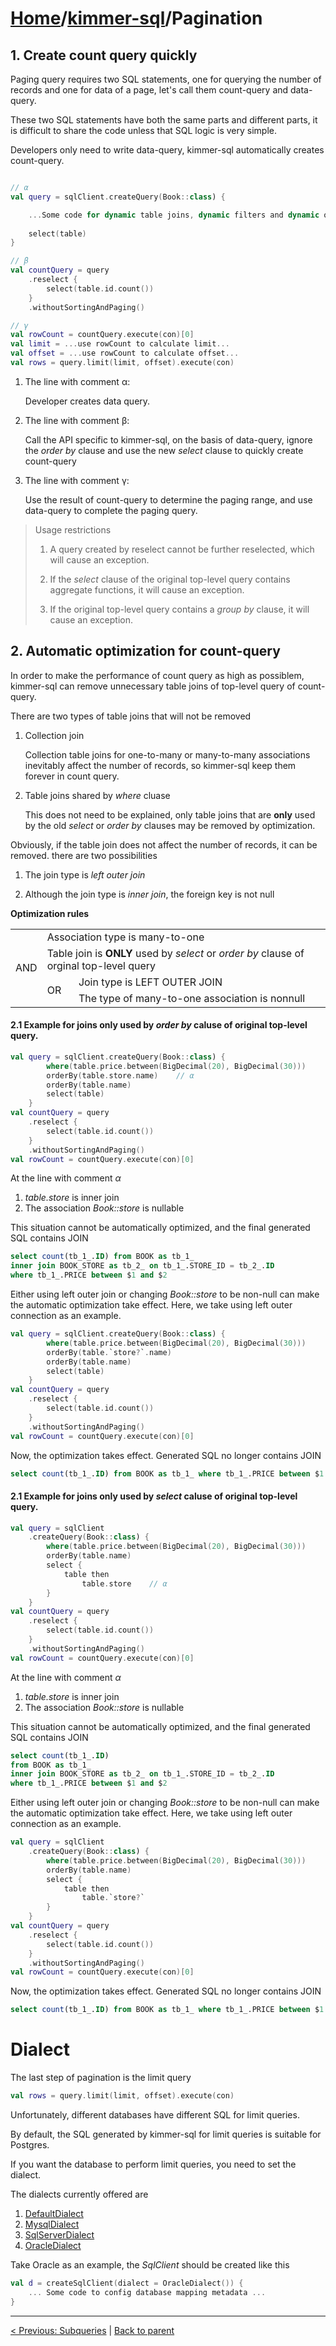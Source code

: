 # [Home](https://github.com/babyfish-ct/kimmer)/[kimmer-sql](./README.md)/Pagination

## 1. Create count query quickly

Paging query requires two SQL statements, one for querying the number of records and one for data of a page, let's call them count-query and data-query. 

These two SQL statements have both the same parts and different parts, it is difficult to share the code unless that SQL logic is very simple.

Developers only need to write data-query, kimmer-sql automatically creates count-query.

```kt

// α
val query = sqlClient.createQuery(Book::class) {

    ...Some code for dynamic table joins, dynamic filters and dynamic orders ...
    
    select(table)
}

// β
val countQuery = query
    .reselect {
        select(table.id.count())
    }
    .withoutSortingAndPaging()

// γ
val rowCount = countQuery.execute(con)[0]
val limit = ...use rowCount to calculate limit...
val offset = ...use rowCount to calculate offset...
val rows = query.limit(limit, offset).execute(con)
```


1. The line with comment α: 

    Developer creates data query.

2. The line with comment β: 

    Call the API specific to kimmer-sql, on the basis of data-query, ignore the *order by* clause and use the new *select* clause to quickly create count-query
    
3. The line with comment γ: 

    Use the result of count-query to determine the paging range, and use data-query to complete the paging query.

> Usage restrictions
>   
>   1. A query created by reselect cannot be further reselected, which will cause an exception.
>   
>   2. If the *select* clause of the original top-level query contains aggregate functions, it will cause an exception.
>   
>   3. If the original top-level query contains a *group by* clause, it will cause an exception.

## 2. Automatic optimization for count-query

In order to make the performance of count query as high as possiblem, kimmer-sql can remove unnecessary table joins of top-level query of count-query.

There are two types of table joins that will not be removed

1. Collection join
    
    Collection table joins for one-to-many or many-to-many associations inevitably affect the number of records, so kimmer-sql keep them forever in count query.

2. Table joins shared by *where* cluase

    This does not need to be explained, only table joins that are **only** used by the old *select* or *order by* clauses may be removed by optimization.
    
Obviously, if the table join does not affect the number of records, it can be removed. there are two possibilities

1. The join type is *left outer join*

3. Although the join type is *inner join*, the foreign key is not null

**Optimization rules**

<table>
    <tr>
        <td rowspan="4">
            AND
        </td>
        <td colspan="2">
            Association type is many-to-one
        </td>
    </tr>
    <tr>
        <td colspan="2">
            Table join is <b>ONLY</b> used by <i>select</i> or <i>order by</i> clause of orginal top-level query
        </td>
    </tr>
    <tr>
        <td rowspan="2">
            OR
        </td>
        <td>
            Join type is LEFT OUTER JOIN
        </td>
    </tr>
    <tr>
        <td>
            The type of many-to-one association is nonnull 
        </td>
    </tr>
</table>

#### 2.1 Example for joins only used by *order by* caluse of original top-level query.

```kt
val query = sqlClient.createQuery(Book::class) {
        where(table.price.between(BigDecimal(20), BigDecimal(30)))
        orderBy(table.store.name)    // α
        orderBy(table.name)
        select(table)
    }
val countQuery = query
    .reselect {
        select(table.id.count())
    }
    .withoutSortingAndPaging()
val rowCount = countQuery.execute(con)[0]
```

At the line with comment *α*

1. *table.store* is inner join
2. The association *Book::store* is nullable

This situation cannot be automatically optimized, and the final generated SQL contains JOIN

```sql
select count(tb_1_.ID) from BOOK as tb_1_ 
inner join BOOK_STORE as tb_2_ on tb_1_.STORE_ID = tb_2_.ID 
where tb_1_.PRICE between $1 and $2
```

Either using left outer join or changing *Book::store* to be non-null can make the automatic optimization take effect. Here, we take using left outer connection as an example.
```kt
val query = sqlClient.createQuery(Book::class) {
        where(table.price.between(BigDecimal(20), BigDecimal(30)))
        orderBy(table.`store?`.name)    
        orderBy(table.name)
        select(table)
    }
val countQuery = query
    .reselect {
        select(table.id.count())
    }
    .withoutSortingAndPaging()
val rowCount = countQuery.execute(con)[0]
```
Now, the optimization takes effect. Generated SQL no longer contains JOIN
```sql
select count(tb_1_.ID) from BOOK as tb_1_ where tb_1_.PRICE between $1 and $2
```

#### 2.1 Example for joins only used by *select* caluse of original top-level query.

```kt
val query = sqlClient
    .createQuery(Book::class) {
        where(table.price.between(BigDecimal(20), BigDecimal(30)))
        orderBy(table.name)
        select {
            table then 
                table.store    // α
        }
    }
val countQuery = query
    .reselect {
        select(table.id.count())
    }
    .withoutSortingAndPaging()
val rowCount = countQuery.execute(con)[0]
```

At the line with comment *α*

1. *table.store* is inner join
2. The association *Book::store* is nullable

This situation cannot be automatically optimized, and the final generated SQL contains JOIN

```sql
select count(tb_1_.ID) 
from BOOK as tb_1_ 
inner join BOOK_STORE as tb_2_ on tb_1_.STORE_ID = tb_2_.ID 
where tb_1_.PRICE between $1 and $2
```

Either using left outer join or changing *Book::store* to be non-null can make the automatic optimization take effect. Here, we take using left outer connection as an example.
```kt
val query = sqlClient
    .createQuery(Book::class) {
        where(table.price.between(BigDecimal(20), BigDecimal(30)))
        orderBy(table.name)
        select {
            table then 
                table.`store?`
        }
    }
val countQuery = query
    .reselect {
        select(table.id.count())
    }
    .withoutSortingAndPaging()
val rowCount = countQuery.execute(con)[0]
```
Now, the optimization takes effect. Generated SQL no longer contains JOIN
```sql
select count(tb_1_.ID) from BOOK as tb_1_ where tb_1_.PRICE between $1 and $2
```

# Dialect

The last step of pagination is the limit query
```kt
val rows = query.limit(limit, offset).execute(con)
```

Unfortunately, different databases have different SQL for limit queries.

By default, the SQL generated by kimmer-sql for limit queries is suitable for Postgres.

If you want the database to perform limit queries, you need to set the dialect.

The dialects currently offered are

1. [DefaultDialect](../../project/kimmer-sql/src/main/kotlin/org/babyfish/kimmer/sql/runtime/dialect/DefaultDialect.kt)
2. [MysqlDialect](../../project/kimmer-sql/src/main/kotlin/org/babyfish/kimmer/sql/runtime/dialect/MysqlDialect.kt)
3. [SqlServerDialect](../../project/kimmer-sql/src/main/kotlin/org/babyfish/kimmer/sql/runtime/dialect/SqlServerDialect.kt)
4. [OracleDialect](../../project/kimmer-sql/src/main/kotlin/org/babyfish/kimmer/sql/runtime/dialect/OracleDialect.kt)

Take Oracle as an example, the *SqlClient* should be created like this

```kt
val d = createSqlClient(dialect = OracleDialect()) {
    ... Some code to config database mapping metadata ...    
}
```


------------------
[< Previous: Subqueries](./subqueries.md) | [Back to parent](./README.md)
